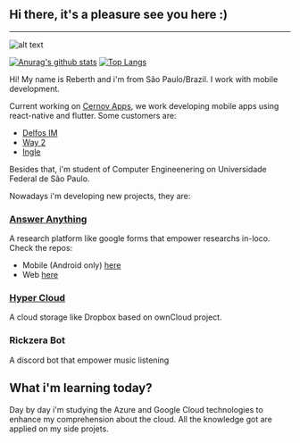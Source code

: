  ## Hi there, it's a pleasure see you here :)

***

![alt text](https://storage.googleapis.com/dialogyloltwitch/Banner%20github.png)

[![Anurag's github stats](https://github-readme-stats.vercel.app/api?username=reberthkss&count_private=true)](https://github.com/anuraghazra/github-readme-stats)
[![Top Langs](https://github-readme-stats.vercel.app/api/top-langs/?username=reberthkss&hide=c%2B%2B,NSIS,CMAKE&layout=compact)](https://github.com/anuraghazra/github-readme-stats)

Hi! My name is Reberth and i'm from São Paulo/Brazil. I work with mobile development.

Current working on [Cernov Apps](https://github.com/cernovapps), we work developing mobile apps using react-native and flutter. Some customers are:

* [Delfos IM](https://delfosim.com/)
* [Way 2](https://www.way2.com.br/)
* [Ingle](https://ingle.com.br/)

Besides that, i'm student of Computer Engineenering on Universidade Federal de São Paulo.


Nowadays i'm developing new projects, they are: 

 ### [Answer Anything](https://answeranything-ce6e4.web.app)
 A research platform like google forms that empower researchs in-loco. Check the repos:
 
 * Mobile (Android only) [here](https://github.com/reberthkss/AnswerAnythingAndroid)
 * Web [here](https://github.com/reberthkss/Answer-Anything)

 ### [Hyper Cloud](https://cloud.digitalsolution.sjc.br) 
 A cloud storage like Dropbox based on ownCloud project. 

 ### Rickzera Bot
A discord bot that empower music listening





## What i'm learning today?



Day by day i'm studying the Azure and Google Cloud technologies to enhance my comprehension about the cloud. All the knowledge got are applied on my side projets.



